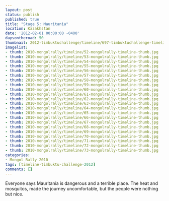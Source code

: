 ```yaml
---
layout: post
status: publish
published: true
title: "Stage 5: Mauritania"
location: Kazakhstan
date: '2012-02-01 00:00:00 -0400'
daysontheroad: 50
thumbnail: 2012-timbuktuchallenge/timeline/697-timbuktuchallenge-timeline-thumb.jpg
imagelist:
- thumb: 2010-mongolrally/timeline/52-mongolrally-timeline-thumb.jpg
- thumb: 2010-mongolrally/timeline/53-mongolrally-timeline-thumb.jpg
- thumb: 2010-mongolrally/timeline/54-mongolrally-timeline-thumb.jpg
- thumb: 2010-mongolrally/timeline/55-mongolrally-timeline-thumb.jpg
- thumb: 2010-mongolrally/timeline/56-mongolrally-timeline-thumb.jpg
- thumb: 2010-mongolrally/timeline/57-mongolrally-timeline-thumb.jpg
- thumb: 2010-mongolrally/timeline/58-mongolrally-timeline-thumb.jpg
- thumb: 2010-mongolrally/timeline/59-mongolrally-timeline-thumb.jpg
- thumb: 2010-mongolrally/timeline/60-mongolrally-timeline-thumb.jpg
- thumb: 2010-mongolrally/timeline/61-mongolrally-timeline-thumb.jpg
- thumb: 2010-mongolrally/timeline/62-mongolrally-timeline-thumb.jpg
- thumb: 2010-mongolrally/timeline/63-mongolrally-timeline-thumb.jpg
- thumb: 2010-mongolrally/timeline/64-mongolrally-timeline-thumb.jpg
- thumb: 2010-mongolrally/timeline/65-mongolrally-timeline-thumb.jpg
- thumb: 2010-mongolrally/timeline/66-mongolrally-timeline-thumb.jpg
- thumb: 2010-mongolrally/timeline/67-mongolrally-timeline-thumb.jpg
- thumb: 2010-mongolrally/timeline/68-mongolrally-timeline-thumb.jpg
- thumb: 2010-mongolrally/timeline/69-mongolrally-timeline-thumb.jpg
- thumb: 2010-mongolrally/timeline/70-mongolrally-timeline-thumb.jpg
- thumb: 2010-mongolrally/timeline/71-mongolrally-timeline-thumb.jpg
- thumb: 2010-mongolrally/timeline/72-mongolrally-timeline-thumb.jpg
- thumb: 2010-mongolrally/timeline/73-mongolrally-timeline-thumb.jpg
categories:
- Mongol Rally 2010
tags: [timeline-timbuktu-challenge-2012]
comments: []
---
```

Everyone says Mauritania is dangerous and a terrible place. The heat and mosquitos, made the journey uncomfortable, but the people were nothing but nice.
